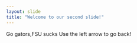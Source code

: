 ```yaml
---
layout: slide
title: "Welcome to our second slide!"
---
```

Go gators,FSU sucks
Use the left arrow to go back!
